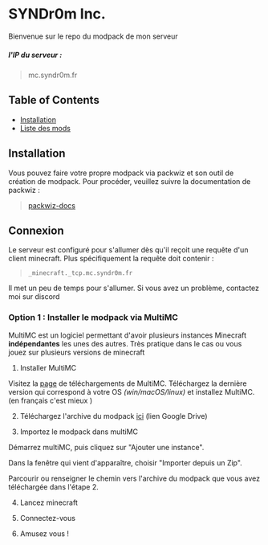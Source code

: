 # SYNDr0m Inc.

Bienvenue sur le repo du modpack de mon serveur

##### l'IP du serveur :

> mc.syndr0m.fr

## Table of Contents

- [Installation](#Installation)
- [Liste des mods](#Mods)


## Installation

Vous pouvez faire votre propre modpack via packwiz et son outil de création de modpack. Pour procéder, veuillez suivre la documentation de packwiz :

> [packwiz-docs](https://packwiz.infra.link/tutorials/installing/packwiz-installer/)

## Connexion

Le serveur est configuré pour s'allumer dès qu'il reçoit une requête d'un client minecraft. Plus spécifiquement la requête doit contenir :

> `_minecraft._tcp.mc.syndr0m.fr`

Il met un peu de temps pour s'allumer. Si vous avez un problème, contactez moi sur discord


### Option 1 : Installer le modpack via MultiMC

MultiMC est un logiciel permettant d'avoir plusieurs instances Minecraft **indépendantes** les unes des autres. Très pratique dans le cas ou vous jouez sur plusieurs versions de minecraft

1. Installer MultiMC

Visitez la [page](https://multimc.org/#Download) de téléchargements de MultiMC. Téléchargez la dernière version qui correspond à votre OS *(win/macOS/linux)* et installez MultiMC. (en français c'est mieux )

2. Téléchargez l'archive du modpack [ici](https://drive.google.com/file/d/1pUHlt1nZWoH9IPM5-OqqSIjuDQu5RXfi/view?usp=share_link) (lien Google Drive)

3. Importez le modpack dans multiMC

Démarrez multiMC, puis cliquez sur "Ajouter une instance".

Dans la fenêtre qui vient d'apparaître, choisir "Importer depuis un Zip".

Parcourir ou renseigner le chemin vers l'archive du modpack que vous avez téléchargée dans l'étape 2.

4. Lancez minecraft

5. Connectez-vous

6. Amusez vous !

